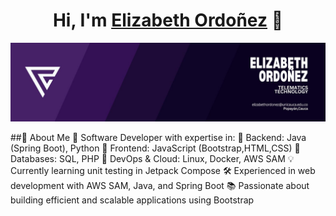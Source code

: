 
<div align="center">
<h1 align="center">Hi, I'm <a href="https://aristi.dev">Elizabeth Ordoñez</a> 👋</h1>
</div>
<img src="https://github.com/elizabeth20003/elizabeth20003/blob/main/Purple%20Modern%20Geometric%20Graphic%20Designer%20LinkedIn%20Banner.jpg">

##🚀 About Me
🎯 Software Developer with expertise in:
🔹 Backend: Java (Spring Boot), Python
🔹 Frontend: JavaScript (Bootstrap,HTML,CSS)
🔹 Databases: SQL, PHP
🔹 DevOps & Cloud: Linux, Docker, AWS SAM
💡 Currently learning unit testing in Jetpack Compose
🛠️ Experienced in web development with AWS SAM, Java, and Spring Boot
📚 Passionate about building efficient and scalable applications using Bootstrap


